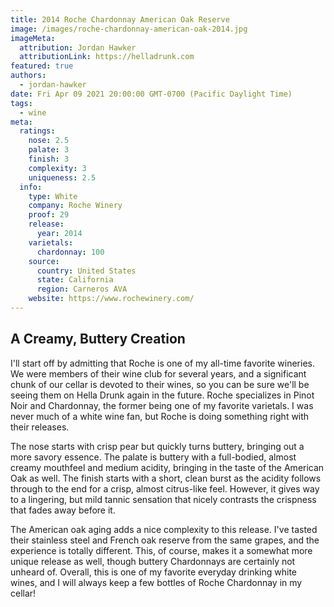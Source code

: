 ```yaml
---
title: 2014 Roche Chardonnay American Oak Reserve
image: /images/roche-chardonnay-american-oak-2014.jpg
imageMeta:
  attribution: Jordan Hawker
  attributionLink: https://helladrunk.com
featured: true
authors:
  - jordan-hawker
date: Fri Apr 09 2021 20:00:00 GMT-0700 (Pacific Daylight Time)
tags:
  - wine
meta:    
  ratings:
    nose: 2.5
    palate: 3
    finish: 3
    complexity: 3
    uniqueness: 2.5
  info:
    type: White
    company: Roche Winery
    proof: 29
    release:
      year: 2014
    varietals:
      chardonnay: 100
    source:
      country: United States
      state: California
      region: Carneros AVA
    website: https://www.rochewinery.com/
---
```


## A Creamy, Buttery Creation

I'll start off by admitting that Roche is one of my all-time favorite wineries. We were members 
of their wine club for several years, and a significant chunk of our cellar is devoted to their 
wines, so you can be sure we'll be seeing them on Hella Drunk again in the future. Roche 
specializes in Pinot Noir and Chardonnay, the former being one of my favorite varietals. I was 
never much of a white wine fan, but Roche is doing something right with their releases.

The nose starts with crisp pear but quickly turns buttery, bringing out a more savory essence. 
The palate is buttery with a full-bodied, almost creamy mouthfeel and medium acidity, bringing 
in the taste of the American Oak as well. The finish starts with a short, clean burst as the 
acidity follows through to the end for a crisp, almost citrus-like feel. However, it gives way 
to a lingering, but mild tannic sensation that nicely contrasts the crispness that fades away 
before it.

The American oak aging adds a nice complexity to this release. I've tasted their stainless steel 
and French oak reserve from the same grapes, and the experience is totally different. This, of 
course, makes it a somewhat more unique release as well, though buttery Chardonnays are certainly 
not unheard of. Overall, this is one of my favorite everyday drinking white wines, and I will 
always keep a few bottles of Roche Chardonnay in my cellar!
